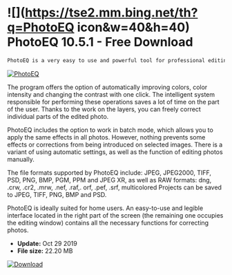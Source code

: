 # ![](https://tse2.mm.bing.net/th?q=PhotoEQ icon&w=40&h=40) PhotoEQ 10.5.1 - Free Download

```sh
PhotoEQ is a very easy to use and powerful tool for professional editing and correction of photos.
```
[![PhotoEQ](https://gallery.dpcdn.pl/imgc/Tools/71237/g_-_420x350_1.5_-_x20160904235246_0.png)](https://softexe.net/win/multimedia/graphics-design/photoeq:ppcga.html)

The program offers the option of automatically improving colors, color intensity and changing the contrast with one click. The intelligent system responsible for performing these operations saves a lot of time on the part of the user. Thanks to the work on the layers, you can freely correct individual parts of the edited photo.
 
 PhotoEQ includes the option to work in batch mode, which allows you to apply the same effects in all photos. However, nothing prevents some effects or corrections from being introduced on selected images. There is a variant of using automatic settings, as well as the function of editing photos manually.
 
 The file formats supported by PhotoEQ include: JPEG, JPEG2000, TIFF, PSD, PNG, BMP, PGM, PPM and JPEG XR, as well as RAW formats: dng, .crw, .cr2, .mrw, .nef, .raf,. orf, .pef, .srf, multicolored Projects can be saved to JPEG, TIFF, PNG, BMP and PSD.
 
 PhotoEQ is ideally suited for home users. An easy-to-use and legible interface located in the right part of the screen (the remaining one occupies the editing window) contains all the necessary functions for correcting photos.


- **Update:** Oct 29 2019
- **File size:** 22.20 MB

[![Download](https://cdn.softexe.net/static/img/download.png)](https://softexe.net/win/multimedia/graphics-design/photoeq:ppcga.html)

